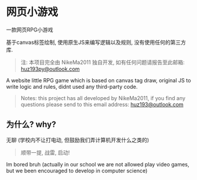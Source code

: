 # 网页小游戏

一款网页RPG小游戏

基于canvas标签绘制, 使用原生JS来编写逻辑以及规则, 没有使用任何的第三方库.

> 注: 本项目完全由 NikeMa2011 独自开发, 如有任何问题请报告至此邮箱: <huz193py@outlook.com>

A website little RPG game which is based on canvas tag draw, original JS to write logic and rules, didnt used any third-party code.

> Notes: this project has all developed by NikeMa2011, if you find any questions please send to this email address: <huz193@outlook.com>

## 为什么? why?

无聊 (学校内不让打电动, 但鼓励我们弄计算机开发什么之类的)

> 顺带一提, 战雷, 启动!

Im bored bruh (actually in our school we are not allowed play video games, but we been encouraged to develop in computer science)